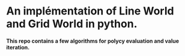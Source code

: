 # An implémentation of Line World and Grid World in python.
#### This repo contains a few algorithms for polycy evaluation and value iteration.